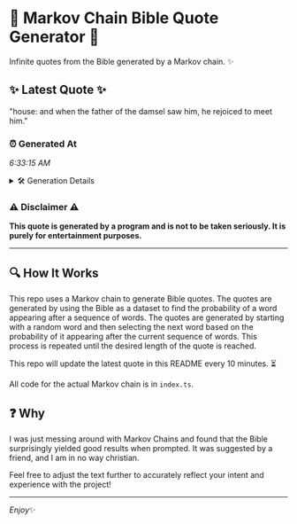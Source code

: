 # 📖 Markov Chain Bible Quote Generator 📖

Infinite quotes from the Bible generated by a Markov chain. ✨

## ✨ Latest Quote ✨
"house: and when the father of the damsel saw him, he rejoiced to meet him."

### ⏰ Generated At
*6:33:15 AM*

<details>
    <summary>🛠️ Generation Details</summary>
    <p>
        <strong>🌱 Seed:</strong> house:<br>
        <strong>🔄 Iterations:</strong> 14<br>
        <strong>📜 Context History:</strong><br>[ house: ]: and<br>[ house:, and ]: when<br>[ house:, and, when ]: the<br>[ house:, and, when, the ]: father<br>[ house:, and, when, the, father ]: of<br>[ house:, and, when, the, father, of ]: the<br>[ and, when, the, father, of, the ]: damsel<br>[ when, the, father, of, the, damsel ]: saw<br>[ the, father, of, the, damsel, saw ]: him,<br>[ father, of, the, damsel, saw, him, ]: he<br>[ of, the, damsel, saw, him,, he ]: rejoiced<br>[ the, damsel, saw, him,, he, rejoiced ]: to<br>[ damsel, saw, him,, he, rejoiced, to ]: meet<br>[ saw, him,, he, rejoiced, to, meet ]: him.<br>
    </p>
</details>

### ⚠️ Disclaimer ⚠️
**This quote is generated by a program and is not to be taken seriously. It is purely for entertainment purposes.**

---

## 🔍 How It Works

This repo uses a Markov chain to generate Bible quotes. The quotes are generated by using the Bible as a dataset to find the probability of a word appearing after a sequence of words. The quotes are generated by starting with a random word and then selecting the next word based on the probability of it appearing after the current sequence of words. This process is repeated until the desired length of the quote is reached.

This repo will update the latest quote in this README every 10 minutes. ⏳

All code for the actual Markov chain is in `index.ts`.

## ❓ Why

I was just messing around with Markov Chains and found that the Bible surprisingly yielded good results when prompted. 
It was suggested by a friend, and I am in no way christian.

Feel free to adjust the text further to accurately reflect your intent and experience with the project!

---

*Enjoy*✨
